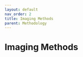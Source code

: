 ```yaml
---
layout: default
nav_order: 2
title: Imaging Methods
parent: Methodology
---
```


# Imaging Methods

